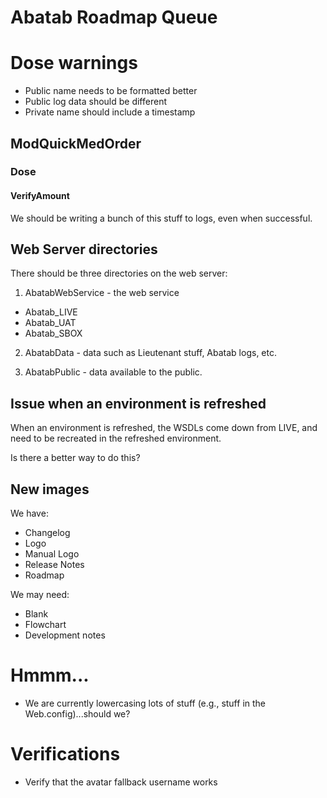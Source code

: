 # Abatab Roadmap Queue

# Dose warnings

* Public name needs to be formatted better
* Public log data should be different
* Private name should include a timestamp

## ModQuickMedOrder

### Dose

#### VerifyAmount

We should be writing a bunch of this stuff to logs, even when successful.


## Web Server directories
There should be three directories on the web server:

1. AbatabWebService - the web service

* Abatab_LIVE
* Abatab_UAT
* Abatab_SBOX

2. AbatabData - data such as Lieutenant stuff, Abatab logs, etc.

3. AbatabPublic - data available to the public.

## Issue when an environment is refreshed

When an environment is refreshed, the WSDLs come down from LIVE, and need to be recreated in the refreshed environment.

Is there a better way to do this?

## New images

We have:

* Changelog
* Logo
* Manual Logo
* Release Notes
* Roadmap

We may need:

* Blank
* Flowchart
* Development notes

# Hmmm...

* We are currently lowercasing lots of stuff (e.g., stuff in the Web.config)...should we?

# Verifications

* Verify that the avatar fallback username works
